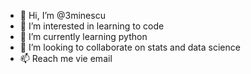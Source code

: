 - 👋 Hi, I’m @3minescu
- 👀 I’m interested in learning to code
- 🌱 I’m currently learning python
- 💞️ I’m looking to collaborate on stats and data science 
- 📫 Reach me vie email

<!---
3minescu/3minescu is a ✨ special ✨ repository because its `README.md` (this file) appears on your GitHub profile.
You can click the Preview link to take a look at your changes.
--->
